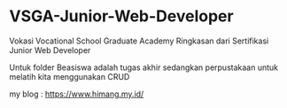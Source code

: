 # VSGA-Junior-Web-Developer
Vokasi Vocational School Graduate Academy Ringkasan dari Sertifikasi Junior Web Developer 


Untuk folder Beasiswa adalah tugas akhir sedangkan perpustakaan untuk melatih kita menggunakan CRUD


my blog : https://www.himang.my.id/
